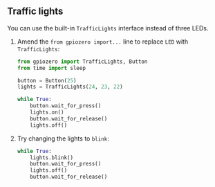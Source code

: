 ## Traffic lights

You can use the built-in `TrafficLights` interface instead of three LEDs.

1. Amend the `from gpiozero import...` line to replace `LED` with `TrafficLights`:

    ```python
    from gpiozero import TrafficLights, Button
    from time import sleep

    button = Button(25)
    lights = TrafficLights(24, 23, 22)

    while True:
        button.wait_for_press()
        lights.on()
        button.wait_for_release()
        lights.off()
    ```

1. Try changing the lights to `blink`:

    ```python
    while True:
        lights.blink()
        button.wait_for_press()
        lights.off()
        button.wait_for_release()
    ```
